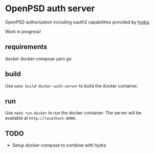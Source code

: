 # OpenPSD auth server

OpenPSD authorization including oauth2 capabilities provided by [hydra](https://www.ory.sh/).

Work in progress!

## requirements

docker
docker-compose
yarn
go

## build
Use `make build-docker-auth-server` to build the docker container.

## run
Use `make run-docker` to run the docker container. The server will be available at `http://localhost:8000`.

## TODO
- Setup docker-compose to combine with hydra

